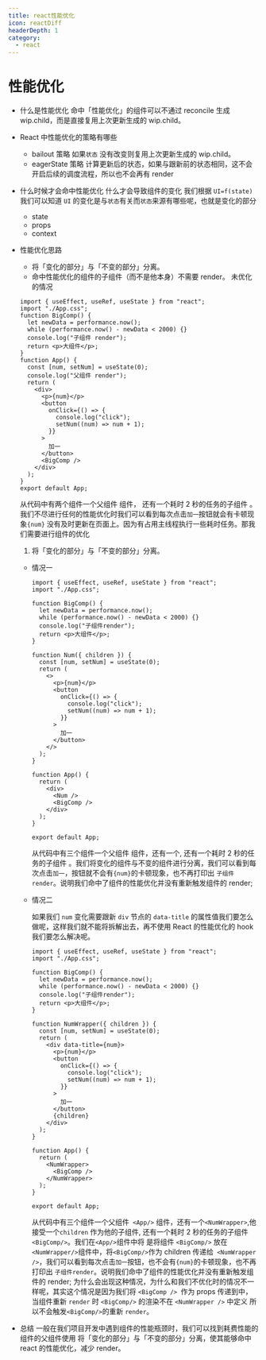 ```yaml
---
title: react性能优化
icon: reactDiff
headerDepth: 1
category:
  - react
---
```


# 性能优化

- 什么是性能优化
  命中「性能优化」的组件可以不通过 reconcile 生成 wip.child，而是直接复用上次更新生成的 wip.child。
- React 中性能优化的策略有哪些
  - bailout 策略
    如果`状态` 没有改变则复用上次更新生成的 wip.child。
  - eagerState 策略
    计算更新后的状态，如果与跟新前的状态相同，这不会开启后续的调度流程，所以也不会再有 render
- 什么时候才会命中性能优化
  什么才会导致组件的变化 我们根据 `UI=f(state)` 我们可以知道 `UI` 的变化是与`状态`有关而`状态`来源有哪些呢，也就是变化的部分

  - state
  - props
  - context

- 性能优化思路

  - 将「变化的部分」与「不变的部分」分离。
  - 命中性能优化的组件的子组件（而不是他本身）不需要 render。
    未优化的情况

  ```tsx
  import { useEffect, useRef, useState } from "react";
  import "./App.css";
  function BigComp() {
    let newData = performance.now();
    while (performance.now() - newData < 2000) {}
    console.log("子组件 render");
    return <p>大组件</p>;
  }
  function App() {
    const [num, setNum] = useState(0);
    console.log("父组件 render");
    return (
      <div>
        <p>{num}</p>
        <button
          onClick={() => {
            console.log("click");
            setNum((num) => num + 1);
          }}
        >
          加一
        </button>
        <BigComp />
      </div>
    );
  }
  export default App;
  ```

  从代码中有两个组件一个父组件 <App/> 组件， 还有一个耗时 2 秒的任务的子组件 <BigComp/>。我们不尽进行任何的性能优化时我们可以看到每次点击`加一`按钮就会有卡顿现象`{num}` 没有及时更新在页面上。因为有<BigComp/>占用主线程执行一些耗时任务。那我们需要进行组件的优化

  1.  将「变化的部分」与「不变的部分」分离。

  - 情况一

    ```tsx
    import { useEffect, useRef, useState } from "react";
    import "./App.css";

    function BigComp() {
      let newData = performance.now();
      while (performance.now() - newData < 2000) {}
      console.log("子组件render");
      return <p>大组件</p>;
    }

    function Num({ children }) {
      const [num, setNum] = useState(0);
      return (
        <>
          <p>{num}</p>
          <button
            onClick={() => {
              console.log("click");
              setNum((num) => num + 1);
            }}
          >
            加一
          </button>
        </>
      );
    }

    function App() {
      return (
        <div>
          <Num />
          <BigComp />
        </div>
      );
    }

    export default App;
    ```

    从代码中有三个组件一个父组件 <App/> 组件，还有一个<Num/>, 还有一个耗时 2 秒的任务的子组件 <BigComp/>。我们将变化的组件与不变的组件进行分离，我们可以看到每次点击`加一`，按钮就不会有`{num}`的卡顿现象，也不再打印出 `子组件render`。说明我们命中了组件的性能优化并没有重新触发组件的 render;

  - 情况二

    如果我们 `num` 变化需要跟新 `div` 节点的 `data-title` 的属性值我们要怎么做呢，这样我们就不能将<BigComp />拆解出去，再不使用 React 的性能优化的 hook 我们要怎么解决呢。

    ```tsx
    import { useEffect, useRef, useState } from "react";
    import "./App.css";

    function BigComp() {
      let newData = performance.now();
      while (performance.now() - newData < 2000) {}
      console.log("子组件render");
      return <p>大组件</p>;
    }

    function NumWrapper({ children }) {
      const [num, setNum] = useState(0);
      return (
        <div data-title={num}>
          <p>{num}</p>
          <button
            onClick={() => {
              console.log("click");
              setNum((num) => num + 1);
            }}
          >
            加一
          </button>
          {children}
        </div>
      );
    }

    function App() {
      return (
        <NumWrapper>
          <BigComp />
        </NumWrapper>
      );
    }

    export default App;
    ```

    从代码中有三个组件一个父组件` <App/>` 组件，还有一个`<NumWrapper>`,他接受一个`children` 作为他的子组件, 还有一个耗时 2 秒的任务的子组件 `<BigComp/>`。我们在`<App/>`组件中将 是将组件 `<BigComp/>` 放在`<NumWrapper/>`组件中，将`<BigComp/>`作为 children 传递给` <NumWrapper />`，我们可以看到每次点击`加一`按钮，也不会有`{num}`的卡顿现象，也不再打印出 `子组件render`。说明我们命中了组件的性能优化并没有重新触发组件的 render; 为什么会出现这种情况，为什么和我们不优化时的情况不一样呢，其实这个情况是因为我们将 `<BigComp /> `作为 props 传递到<NumWrapper/>中，当组件重新 `render` 时 `<BigComp/>` 的渲染不在 `<NumWrapper />` 中定义 所以不会触发`<BigComp/>`的重新 `render`。

- 总结
  一般在我们项目开发中遇到组件的性能瓶颈时，我们可以找到耗费性能的组件的父组件使用 将「变化的部分」与「不变的部分」分离，使其能够命中 react 的性能优化，减少 render。
